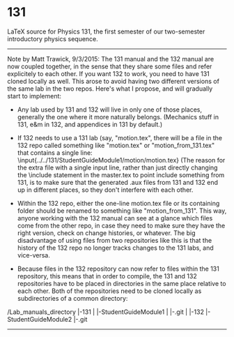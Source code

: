 # 131
LaTeX source for Physics 131, the first semester of our two-semester introductory physics sequence.

----
Note by Matt Trawick, 9/3/2015:
The 131 manual and the 132 manual are now coupled together, in the sense that they share some files and refer explicitely to each other.  If you want 132 to work, you need to have 131 cloned locally as well. This arose to avoid having two different versions of the same lab in the two repos.  Here's what I propose, and will gradually start to implement:

* Any lab used by 131 and 132 will live in only one of those places, generally the one where it more naturally belongs.  (Mechanics stuff in 131, e&m in 132, and appendices in 131 by default.)

* If 132 needs to use a 131 lab (say, "motion.tex", there will be a file in the 132 repo called something like "motion.tex" or "motion_from_131.tex" that contains a single line:
	\input{../../131/StudentGuideModule1/motion/motion.tex}
(The reason for the extra file with a single input line, rather than just directly changing the \include statement in the master.tex to point include something from 131, is to make sure that the generated .aux files from 131 and 132 end up in different places, so they don't interfere with each other.

- Within the 132 repo, either the one-line motion.tex file or its containing folder should be renamed to something like "motion_from_131".  This way, anyone working with the 132 manual can see at a glance which files come from the other repo, in case they need to make sure they have the right version, check on change histories, or whatever.  The big disadvantage of using files from two repositories like this is that the history of the 132 repo no longer tracks changes to the 131 labs, and vice-versa.

- Because files in the 132 repository can now refer to files within the 131 repository, this means that in order to compile, the 131 and 132 repositories have to be placed in directories in the same place relative to each other.  Both of the repositories need to be cloned locally as subdirectories of a common directory:

/Lab_manuals_directory
  |-131
  |   |-StudentGuideModule1
  |   |-.git
  |
  |-132
      |-StudentGuideModule2
      |-.git
    

----
